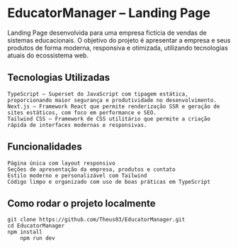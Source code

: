# EducatorManager – Landing Page

Landing Page desenvolvida para uma empresa fictícia de vendas de sistemas educacionais. O objetivo do projeto é apresentar a empresa e seus produtos de forma moderna, responsiva e otimizada, utilizando tecnologias atuais do ecossistema web.

## Tecnologias Utilizadas
	TypeScript – Superset do JavaScript com tipagem estática, proporcionando maior segurança e produtividade no desenvolvimento.
	Next.js – Framework React que permite renderização SSR e geração de sites estáticos, com foco em performance e SEO.
	Tailwind CSS – Framework de CSS utilitário que permite a criação rápida de interfaces modernas e responsivas.

## Funcionalidades
	Página única com layout responsivo
	Seções de apresentação da empresa, produtos e contato
	Estilo moderno e personalizável com Tailwind
	Código limpo e organizado com uso de boas práticas em TypeScript

## Como rodar o projeto localmente

	git clone https://github.com/Theus03/EducatorManager.git
	cd EducatorManager
	npm install
		npm run dev
